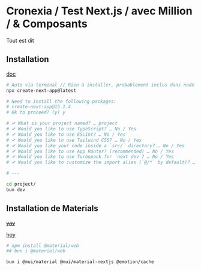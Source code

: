 # Cronexia / Test Next.js / avec Million / & Composants

Tout est dit

## Installation

[doc](https://nextjs.org/docs/app/getting-started/installation)

```bash
# Auto via terminal // Rien à installer, probablement inclus dans node ou chp
npx create-next-app@latest

# Need to install the following packages:
# create-next-app@15.1.4
# Ok to proceed? (y) y

# ✔ What is your project named? … project
# ✔ Would you like to use TypeScript? … No / Yes
# ✔ Would you like to use ESLint? … No / Yes
# ✔ Would you like to use Tailwind CSS? … No / Yes
# ✔ Would you like your code inside a `src/` directory? … No / Yes
# ✔ Would you like to use App Router? (recommended) … No / Yes
# ✔ Would you like to use Turbopack for `next dev`? … No / Yes
# ✔ Would you like to customize the import alias (`@/*` by default)? … No / Yes

# ---

cd project/
bun dev
```

## Installation de Materials

~~[yay](https://github.com/material-components/material-web/blob/main/docs/quick-start.md)~~

[hoy](https://mui.com/material-ui/integrations/nextjs/)

```bash
# npm install @material/web
## bun i @material/web

bun i @mui/material @mui/material-nextjs @emotion/cache
```